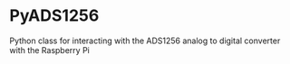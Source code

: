 # PyADS1256
Python class for interacting with the ADS1256 analog to digital converter with the Raspberry Pi
